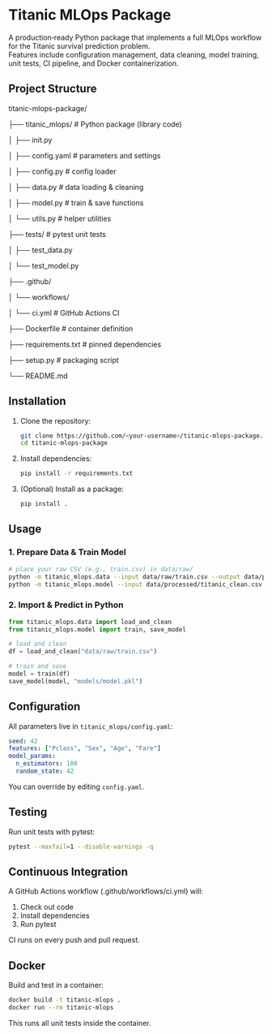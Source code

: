 # Titanic MLOps Package

A production‑ready Python package that implements a full MLOps workflow for the Titanic survival prediction problem.  
Features include configuration management, data cleaning, model training, unit tests, CI pipeline, and Docker containerization.

## Project Structure

titanic-mlops-package/

├── titanic_mlops/ # Python package (library code)

│ ├── init.py

│ ├── config.yaml # parameters and settings

│ ├── config.py # config loader

│ ├── data.py # data loading & cleaning

│ ├── model.py # train & save functions

│ └── utils.py # helper utilities

├── tests/ # pytest unit tests

│ ├── test_data.py

│ └── test_model.py

├── .github/

│ └── workflows/

│ └── ci.yml # GitHub Actions CI

├── Dockerfile # container definition

├── requirements.txt # pinned dependencies

├── setup.py # packaging script

└── README.md


## Installation

1. Clone the repository:  
    ```bash
    git clone https://github.com/<your-username>/titanic-mlops-package.git
    cd titanic-mlops-package
    ```
2. Install dependencies:  
    ```bash
    pip install -r requirements.txt
    ```
3. (Optional) Install as a package:  
    ```bash
    pip install .
    ```

## Usage

### 1. Prepare Data & Train Model

```bash
# place your raw CSV (e.g., train.csv) in data/raw/
python -m titanic_mlops.data --input data/raw/train.csv --output data/processed/titanic_clean.csv
python -m titanic_mlops.model --input data/processed/titanic_clean.csv --output models/model.pkl
```

### 2. Import & Predict in Python

```python
from titanic_mlops.data import load_and_clean
from titanic_mlops.model import train, save_model

# load and clean
df = load_and_clean("data/raw/train.csv")

# train and save
model = train(df)
save_model(model, "models/model.pkl")
```

## Configuration
All parameters live in ``titanic_mlops/config.yaml``:

``` yaml
seed: 42
features: ["Pclass", "Sex", "Age", "Fare"]
model_params:
  n_estimators: 100
  random_state: 42
```

You can override by editing ``config.yaml``.

## Testing
Run unit tests with pytest:

```bash
pytest --maxfail=1 --disable-warnings -q
```
## Continuous Integration
A GitHub Actions workflow (.github/workflows/ci.yml) will:
  1. Check out code
  2. Install dependencies
  3. Run pytest

CI runs on every push and pull request.

## Docker
Build and test in a container:

```bash
docker build -t titanic-mlops .
docker run --rm titanic-mlops
```

This runs all unit tests inside the container.
